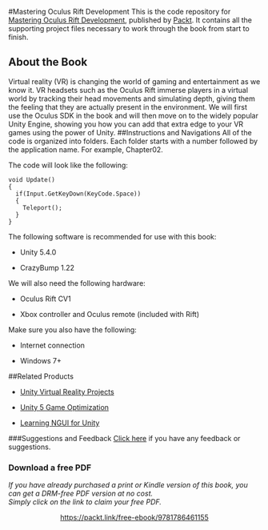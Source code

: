 #Mastering Oculus Rift Development
This is the code repository for [Mastering Oculus Rift Development](https://www.packtpub.com/game-development/mastering-oculus-rift-development?utm_source=github&utm_medium=repository&utm_campaign=9781786461155), published by [Packt](www.packtpub.com). It contains all the supporting project files necessary to work through the book from start to finish.

## About the Book
Virtual reality (VR) is changing the world of gaming and entertainment as we know it. VR headsets such as the Oculus Rift immerse players in a virtual world by tracking their head movements and simulating depth, giving them the feeling that they are actually present in the environment. We will first use the Oculus SDK in the book and will then move on to the widely popular Unity Engine, showing you how you can add that extra edge to your VR games using the power of Unity.
##Instructions and Navigations
All of the code is organized into folders. Each folder starts with a number followed by the application name. For example, Chapter02.



The code will look like the following:
```
void Update()
{
  if(Input.GetKeyDown(KeyCode.Space))
  {
    Teleport();
  }
}
```

The following software is recommended for use with this book:

* Unity 5.4.0

* CrazyBump 1.22

We will also need the following hardware:

* Oculus Rift CV1

* Xbox controller and Oculus remote (included with Rift)

Make sure you also have the following:

* Internet connection

* Windows 7+

##Related Products
* [Unity Virtual Reality Projects](https://www.packtpub.com/game-development/unity-virtual-reality-projects?utm_source=github&utm_medium=repository&utm_campaign=9781783988556)

* [Unity 5 Game Optimization](https://www.packtpub.com/game-development/unity-5-game-optimization?utm_source=github&utm_medium=repository&utm_campaign=9781785884580)

* [Learning NGUI for Unity](https://www.packtpub.com/game-development/learning-ngui-unity?utm_source=github&utm_medium=repository&utm_campaign=9781783552979)

###Suggestions and Feedback
[Click here](https://docs.google.com/forms/d/e/1FAIpQLSe5qwunkGf6PUvzPirPDtuy1Du5Rlzew23UBp2S-P3wB-GcwQ/viewform) if you have any feedback or suggestions.
### Download a free PDF

 <i>If you have already purchased a print or Kindle version of this book, you can get a DRM-free PDF version at no cost.<br>Simply click on the link to claim your free PDF.</i>
<p align="center"> <a href="https://packt.link/free-ebook/9781786461155">https://packt.link/free-ebook/9781786461155 </a> </p>
